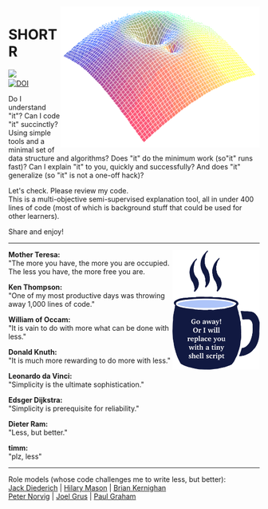 <img src="/docs/img/l5.png" align=right width=400>

# SHORTR


<a
href="https://github.com/timm/l5/actions/workflows/tests.yml"><img 
src="https://github.com/timm/l5/actions/workflows/tests.yml/badge.svg"></a><br><a 
href="https://zenodo.org/badge/latestdoi/206205826">
<img src="https://zenodo.org/badge/206205826.svg" alt="DOI"></a>

Do I understand "it"?
Can I code "it" succinctly? Using simple tools and a minimal set of data 
structure and algorithms? Does "it" do the minimum work  (so"it" runs fast)?
 Can I explain "it" to you, quickly and successfully? And does "it" generalize
(so "it" is not a one-off hack)?<p>Let's check. Please review my code.   
This is  a multi-objective semi-supervised explanation tool,
all in under 400 lines of code
 (most of which is background stuff that could be used for other learners).    


Share and enjoy!<hr>  
 
<img width=175 align=right src=docs/img/cup.png> 

__Mother Teresa:__   
"The more you have, the more you are occupied.
The less you have, the more free you are.

__Ken Thompson:__        
"One of my most productive days was throwing 
away 1,000 lines of code."

__William of Occam:__      
"It is vain to do with more what can be done with less."

__Donald Knuth:__     
"It is much more rewarding to do more with less."

__Leonardo da Vinci:__       
"Simplicity is the ultimate sophistication."

__Edsger Dijkstra:__        
"Simplicity is prerequisite for reliability."

__Dieter Ram:__       
"Less, but better."

__timm:__     
"plz, less"

<hr> 

Role models  (whose code challenges me to write less, but better):   
[Jack Diederich](https://www.youtube.com/watch?v=o9pEzgHorH0) 
| [Hilary Mason](https://boingboing.net/2017/06/30/next-level-regexp.html)
| [Brian Kernighan](https://www.oreilly.com/library/view/beautiful-code/9780596510046/ch01.html)  
  [Peter Norvig](http://norvig.com/lispy.html)
| [Joel Grus](https://github.com/joelgrus/data-science-from-scratch)
| [Paul Graham](http://www.paulgraham.com/onlisp.html)
